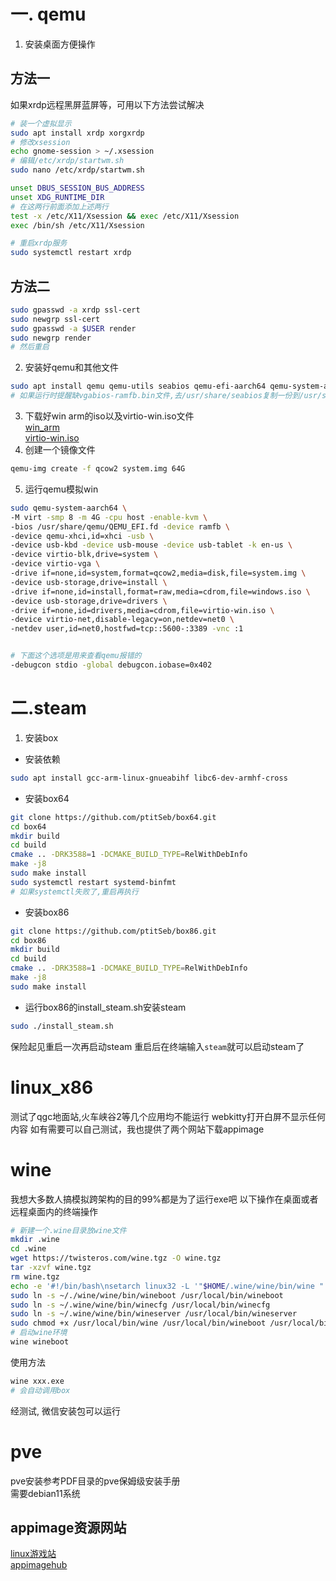 # 一. qemu
1.   安装桌面方便操作
## 方法一
如果xrdp远程黑屏蓝屏等，可用以下方法尝试解决
```bash
# 装一个虚拟显示
sudo apt install xrdp xorgxrdp
# 修改xsession
echo gnome-session > ~/.xsession 
# 编辑/etc/xrdp/startwm.sh
sudo nano /etc/xrdp/startwm.sh

unset DBUS_SESSION_BUS_ADDRESS
unset XDG_RUNTIME_DIR
# 在这两行前面添加上述两行
test -x /etc/X11/Xsession && exec /etc/X11/Xsession
exec /bin/sh /etc/X11/Xsession

# 重启xrdp服务
sudo systemctl restart xrdp
```
## 方法二
```bash
sudo gpasswd -a xrdp ssl-cert
sudo newgrp ssl-cert
sudo gpasswd -a $USER render
sudo newgrp render
# 然后重启  
```
2.   安装好qemu和其他文件

```bash
sudo apt install qemu qemu-utils seabios qemu-efi-aarch64 qemu-system-arm
# 如果运行时提醒缺vgabios-ramfb.bin文件,去/usr/share/seabios复制一份到/usr/share/qemu
```

3.   下载好win arm的iso以及virtio-win.iso文件   
[win_arm](https://msdn.itellyou.cn/)   
[virtio-win.iso](https://fedorapeople.org/groups/virt/virtio-win/direct-downloads/archive-virtio/)
4.   创建一个镜像文件

```bash
qemu-img create -f qcow2 system.img 64G
```

5.   运行qemu模拟win

```bash
sudo qemu-system-aarch64 \
-M virt -smp 8 -m 4G -cpu host -enable-kvm \
-bios /usr/share/qemu/QEMU_EFI.fd -device ramfb \
-device qemu-xhci,id=xhci -usb \
-device usb-kbd -device usb-mouse -device usb-tablet -k en-us \
-device virtio-blk,drive=system \
-device virtio-vga \
-drive if=none,id=system,format=qcow2,media=disk,file=system.img \
-device usb-storage,drive=install \
-drive if=none,id=install,format=raw,media=cdrom,file=windows.iso \
-device usb-storage,drive=drivers \
-drive if=none,id=drivers,media=cdrom,file=virtio-win.iso \
-device virtio-net,disable-legacy=on,netdev=net0 \
-netdev user,id=net0,hostfwd=tcp::5600-:3389 -vnc :1


# 下面这个选项是用来查看qemu报错的
-debugcon stdio -global debugcon.iobase=0x402
```
# 二.steam
1. 安装box
+ 安装依赖
```bash
sudo apt install gcc-arm-linux-gnueabihf libc6-dev-armhf-cross
```
+ 安装box64
```bash
git clone https://github.com/ptitSeb/box64.git
cd box64
mkdir build
cd build
cmake .. -DRK3588=1 -DCMAKE_BUILD_TYPE=RelWithDebInfo
make -j8
sudo make install
sudo systemctl restart systemd-binfmt 
# 如果systemctl失败了,重启再执行
```
+ 安装box86
```bash
git clone https://github.com/ptitSeb/box86.git
cd box86
mkdir build
cd build
cmake .. -DRK3588=1 -DCMAKE_BUILD_TYPE=RelWithDebInfo
make -j8
sudo make install
```
+ 运行box86的install_steam.sh安装steam
```bash
sudo ./install_steam.sh
```
保险起见重启一次再启动steam
重启后在终端输入`steam`就可以启动steam了
# linux_x86
测试了qgc地面站,火车峡谷2等几个应用均不能运行
webkitty打开白屏不显示任何内容
如有需要可以自己测试，我也提供了两个网站下载appimage
# wine
我想大多数人搞模拟跨架构的目的99%都是为了运行exe吧
以下操作在桌面或者远程桌面内的终端操作
```bash
# 新建一个.wine目录放wine文件
mkdir .wine
cd .wine
wget https://twisteros.com/wine.tgz -O wine.tgz
tar -xzvf wine.tgz
rm wine.tgz
echo -e '#!/bin/bash\nsetarch linux32 -L '"$HOME/.wine/wine/bin/wine "'"$@"' | sudo tee -a /usr/local/bin/wine >/dev/null
sudo ln -s ~/./wine/wine/bin/wineboot /usr/local/bin/wineboot
sudo ln -s ~/.wine/wine/bin/winecfg /usr/local/bin/winecfg
sudo ln -s ~/.wine/wine/bin/wineserver /usr/local/bin/wineserver
sudo chmod +x /usr/local/bin/wine /usr/local/bin/wineboot /usr/local/bin/winecfg /usr/local/bin/wineserver
# 启动wine环境
wine wineboot
```
使用方法
```bash
wine xxx.exe
# 会自动调用box
```
经测试, 微信安装包可以运行
# pve 
pve安装参考PDF目录的pve保姆级安装手册   
需要debian11系统
## appimage资源网站
[linux游戏站](https://www.linuxgame.cn/)    
[appimagehub](https://www.appimagehub.com/)